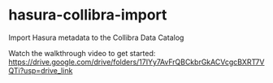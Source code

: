 # hasura-collibra-import
Import Hasura metadata to the Collibra Data Catalog

Watch the walkthrough video to get started:
https://drive.google.com/drive/folders/17IYy7AvFrQBCkbrGkACVcgcBXRT7VQTi?usp=drive_link
